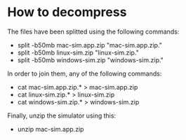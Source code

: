 # How to decompress

The files have been splitted using the following commands:

- split -b50mb mac-sim.app.zip "mac-sim.app.zip."
- split -b50mb linux-sim.zip "linux-sim.zip."
- split -b50mb windows-sim.zip "windows-sim.zip." 

In order to join them, any of the following commands:

- cat mac-sim.app.zip.* > mac-sim.app.zip
- cat linux-sim.zip.* > linux-sim.zip
- cat windows-sim.zip.* > windows-sim.zip

Finally, unzip the simulator using this:

- unzip mac-sim.app.zip